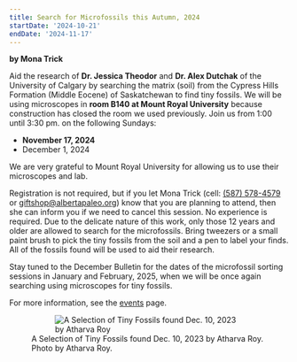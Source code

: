```yaml
---
title: Search for Microfossils this Autumn, 2024
startDate: '2024-10-21'
endDate: '2024-11-17'
---
```


**by Mona Trick**

Aid the research of **Dr. Jessica Theodor** and **Dr. Alex Dutchak** of the University of
Calgary by searching the matrix (soil) from the Cypress Hills Formation (Middle Eocene)
of Saskatchewan to find tiny fossils. We will be using microscopes in **room B140
at Mount Royal University** because construction has closed the room we used
previously. Join us from 1:00 until 3:30
pm. on the following Sundays:

-   **November 17, 2024**
-   December 1, 2024

We are very grateful to Mount Royal University for allowing us to use their microscopes
and lab.

Registration is not required, but if you let Mona Trick (cell: <a href="tel:(587) 578-4579">(587) 578-4579</a> or
<a href="mailto:giftshop@albertapaleo.org">giftshop@albertapaleo.org</a>) know that you are planning to attend, then she can inform
you if we need to cancel this session. No experience is required. Due to the delicate
nature of this work, only those 12 years and older are allowed to search for the
microfossils. Bring tweezers or a small paint brush to pick the tiny fossils from the soil
and a pen to label your finds. All of the fossils found will be used to aid their research.

Stay tuned to the December Bulletin for the dates of the microfossil sorting sessions in
January and February, 2025, when we will be once again searching using microscopes for
tiny fossils.

For more information, see the [events](/events/) page.

<figure style="display:flex; align-items: center; justify-content: center; flex-direction: column;">
    <img src="/announcement-media/LizardJaw3ByAtharvaRoy-resized.png" alt="A Selection of Tiny Fossils found Dec. 10, 2023 by Atharva Roy" style="max-width: 80%;">
    <figcaption>
        A Selection of Tiny Fossils found Dec. 10, 2023 by Atharva Roy. Photo by Atharva Roy.
    </figcaption>
</figure>
